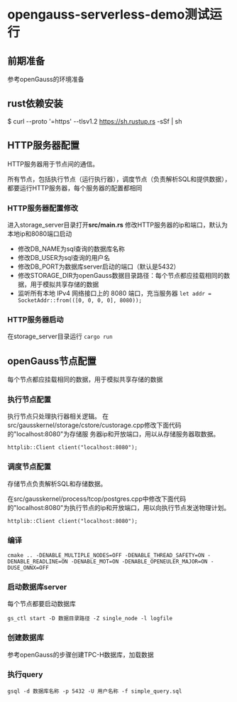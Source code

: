 # opengauss-serverless-demo测试运行
## 前期准备
参考openGauss的环境准备

## rust依赖安装

  $ curl --proto '=https' --tlsv1.2 https://sh.rustup.rs -sSf | sh

## HTTP服务器配置
HTTP服务器用于节点间的通信。

所有节点，包括执行节点（运行执行器），调度节点（负责解析SQL和提供数据），都要运行HTTP服务器，每个服务器的配置都相同
### HTTP服务器配置修改
进入storage_server目录打开**src/main.rs**
修改HTTP服务器的ip和端口，默认为本地ip和8080端口启动
- 修改DB_NAME为sql查询的数据库名称
- 修改DB_USER为sql查询的用户名
- 修改DB_PORT为数据库server启动的端口（默认是5432）
- 修改STORAGE_DIR为openGauss数据目录路径：每个节点都应挂载相同的数据，用于模拟共享存储的数据
- 监听所有本地 IPv4 网络接口上的 8080 端口，充当服务器
  `let addr = SocketAddr::from(([0, 0, 0, 0], 8080));`

### HTTP服务器启动

在storage_server目录运行 
  `cargo run`

## openGauss节点配置

每个节点都应挂载相同的数据，用于模拟共享存储的数据

### 执行节点配置
执行节点只处理执行器相关逻辑。
在src/gausskernel/storage/cstore/custorage.cpp修改下面代码的"localhost:8080"为存储服
务器ip和开放端口，用以从存储服务器取数据。
    
    httplib::Client client("localhost:8080");

### 调度节点配置
存储节点负责解析SQL和存储数据。

在src/gausskernel/process/tcop/postgres.cpp中修改下面代码的"localhost:8080"为执行节点的ip和开放端口，用以向执行节点发送物理计划。
    
    httplib::Client client("localhost:8080");

### 编译

    cmake .. -DENABLE_MULTIPLE_NODES=OFF -DENABLE_THREAD_SAFETY=ON -DENABLE_READLINE=ON -DENABLE_MOT=ON -DENABLE_OPENEULER_MAJOR=ON -DUSE_ONNX=OFF


### 启动数据库server
每个节点都要启动数据库

    gs_ctl start -D 数据目录路径 -Z single_node -l logfile

### 创建数据库
参考openGauss的步骤创建TPC-H数据库，加载数据

### 执行query

    gsql -d 数据库名称 -p 5432 -U 用户名称 -f simple_query.sql


